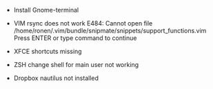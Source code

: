 * Install Gnome-terminal

* VIM rsync does not work
   E484: Cannot open file /home/ronen/.vim/bundle/snipmate/snippets/support_functions.vim
   Press ENTER or type command to continue

* XFCE shortcuts missing

* ZSH change shell for main user not working

* Dropbox nautilus not installed
